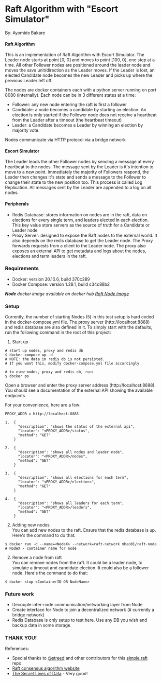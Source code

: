 # Raft Algorithm with "Escort Simulator"

By:
Ayomide Bakare

#### Raft Algorithm
This is an implementation of Raft Algorithm with Escort Simulator. The Leader node starts at point [0, 0] and moves to point [100, 0], one step at a time.
All other Follower nodes are positioned around the leader node and moves the save unit/direction as the Leader moves. If the Leader is lost, an elected Candidate node becomes the new Leader
and picks up where the previous Leader left off.

The nodes are docker containers each with a python server running on port 8080 (internally).
Each node can be in 3 different states at a time:
- Follower: any new node entering the raft is first a follower
- Candidate: a node becomes a candidate by starting an election. An election is only started if the Follower node
does not receive a heartbeat from the Leader after a timeout (the heartbeat timeout)
- Leader: a Candidate becomes a Leader by winning an election by majority vote.

Nodes communicate via HTTP protocol via a bridge network

#### Escort Simulator
The Leader leads the other Follower nodes by sending a message at every heartbeat to the nodes. 
The message sent by the Leader is it\'s intention to move to a new point. Immediately the majority of Followers respond,
the Leader then changes it\'s state and sends a message to the Follower to change their state to the new position too. 
This process is called Log Replication. All messages sent by the Leader are appended to a log on all nodes.

#### Peripherals
- Redis Database: stores information on nodes are in the raft, data on elections for every single term,
  and leaders elected in each election. This key value store servers as the source of truth for a Candidate or Leader node
- Proxy Server: designed to expose the Raft nodes to the external world. It also depends on the redis database to get the
  Leader node. The Proxy forwards requests from a client to the Leader node.
  The proxy also exposes an external API to get metadata and logs about the nodes, elections and term leaders in the raft.

### Requirements
- Docker: version 20.10.6, build 370c289
- Docker Compose: version 1.29.1, build c34c88b2

_**Node** docker image available on docker hub [Raft Node Image](https://hub.docker.com/r/mbao01/raft-node)_


### Setup
Currently, the number of starting Nodes (5) in this test setup is hard coded in the docker-compose.yml file.
The proxy server (http://localhost:8888) and redis database are also defined in it. To simply start with the defaults, run the following command
in the root of this project:

1. Start up
```shell
# start up nodes, proxy and redis db
$ docker compose up -d
# NOTE: the data in redis db is not persisted. 
# If you want this, modify docker-compose.yml file accordingly 
```

```shell
# to view nodes, proxy and redis db, run: 
$ docker ps
```

Open a browser and enter the proxy server address (http://localhost:8888). 
You should see a documentation of the external API showing the available endpoints

For your convenience, here are a few:

```shell
PROXY_ADDR = http://localhost:8888

1.  {
      "description": "shows the status of the external api", 
      "locator": "<PROXY_ADDR>/status", 
      "method": "GET"
    }

2.  {
      "description": "shows all nodes and leader node", 
      "locator": "<PROXY_ADDR>/nodes", 
      "method": "GET"
    }

3.  {
      "description": "shows all elections for each term", 
      "locator": "<PROXY_ADDR>/elections", 
      "method": "GET"
    }

4.  {
      "description": "shows all leaders for each term", 
      "locator": "<PROXY_ADDR>/leaders", 
      "method": "GET"
    } 
```

2. Adding new nodes <br>
   You can add new nodes to the raft. Ensure that the redis database is up.
   Here\'s the command to do that:
```shell
$ docker run -d --name=<NodeX> --network=raft-network mbao01/raft-node
# NodeX - container name for node
```

2. Remove a node from raft <br>
   You can remove nodes from the raft. It could be a leader node, to simulate a timeout and candidate election. 
   It could also be a follower node. Here\'s the command to do that:

```shell
$ docker stop <ContainerID OR NodeName>
```

### Future work
- Decouple inter-node communication/networking layer from Node
- Create interface for Node to join a decentralized network (# currently a bridge network)
- Redis Database is only setup to test here. Use any DB you wish and backup data in some storage.

### THANK YOU!

References:
- Special thanks to [@streed](https://github.com/streed) and other contributors for this [simple raft](https://github.com/streed/simpleRaft.git) repo.
- [Raft consensus algorithm website](https://raft.github.io/)
- [The Secret Lives of Data](http://thesecretlivesofdata.com/raft/) - Very good!